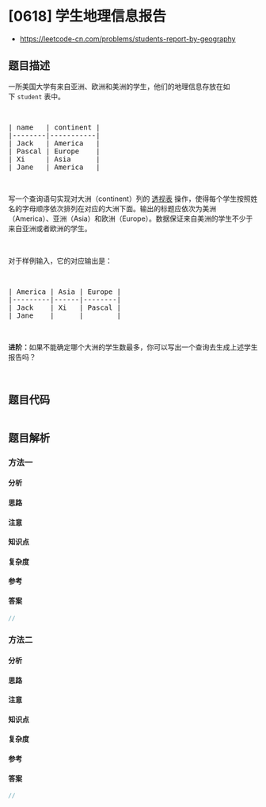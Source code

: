 

# [0618] 学生地理信息报告
* https://leetcode-cn.com/problems/students-report-by-geography


## 题目描述

<p>一所美国大学有来自亚洲、欧洲和美洲的学生，他们的地理信息存放在如下&nbsp;<code>student</code> 表中。</p>

<p>&nbsp;</p>

<pre>| name   | continent |
|--------|-----------|
| Jack   | America   |
| Pascal | Europe    |
| Xi     | Asia      |
| Jane   | America   |
</pre>

<p>&nbsp;</p>

<p>写一个查询语句实现对大洲（continent）列的&nbsp;<a href="https://zh.wikipedia.org/wiki/%E9%80%8F%E8%A7%86%E8%A1%A8" target="_blank">透视表</a> 操作，使得每个学生按照姓名的字母顺序依次排列在对应的大洲下面。输出的标题应依次为美洲（America）、亚洲（Asia）和欧洲（Europe）。数据保证来自美洲的学生不少于来自亚洲或者欧洲的学生。</p>

<p>&nbsp;</p>

<p>对于样例输入，它的对应输出是：</p>

<p>&nbsp;</p>

<pre>| America | Asia | Europe |
|---------|------|--------|
| Jack    | Xi   | Pascal |
| Jane    |      |        |
</pre>

<p>&nbsp;</p>

<p><strong>进阶：</strong>如果不能确定哪个大洲的学生数最多，你可以写出一个查询去生成上述学生报告吗？</p>

<p>&nbsp;</p>



## 题目代码

```cpp
```


## 题目解析


### 方法一

#### 分析

#### 思路

#### 注意

#### 知识点

#### 复杂度

#### 参考

#### 答案

```cpp
//
```


### 方法二

#### 分析

#### 思路

#### 注意

#### 知识点

#### 复杂度

#### 参考

#### 答案

```cpp
//
```


